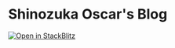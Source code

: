 # Shinozuka Oscar's Blog

[![Open in StackBlitz](https://developer.stackblitz.com/img/open_in_stackblitz.svg)](https://stackblitz.com/github/greenealexander/shinozuka-oscar-blog)
